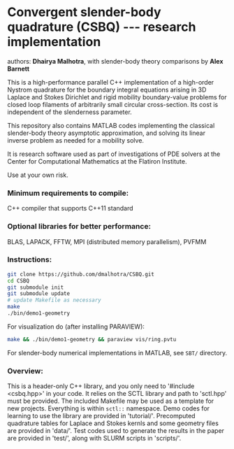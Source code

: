 # Convergent slender-body quadrature (CSBQ) --- research implementation

authors: **Dhairya Malhotra**, with slender-body theory comparisons by
**Alex Barnett**

This is a high-performance parallel C++ implementation of a high-order
Nystrom quadrature for the boundary integral equations arising
in 3D Laplace and Stokes Dirichlet and rigid mobility boundary-value problems
for closed loop filaments of arbitrarily small circular cross-section.
Its cost is independent of the slenderness parameter.

This repository also contains MATLAB codes implementing the classical
slender-body theory asymptotic approximation,
and solving its linear inverse problem as needed for a mobility solve.

It is research software used as part of investigations of PDE
solvers at the Center for Computational Mathematics at the Flatiron Institute.

Use at your own risk.


### Minimum requirements to compile:

C++ compiler that supports C++11 standard


### Optional libraries for better performance:

BLAS, LAPACK, FFTW, MPI (distributed memory parallelism), PVFMM

### Instructions:

```bash
git clone https://github.com/dmalhotra/CSBQ.git
cd CSBQ
git submodule init
git submodule update
# update Makefile as necessary
make
./bin/demo1-geometry
```

For visualization do (after installing PARAVIEW):

```bash
make && ./bin/demo1-geometry && paraview vis/ring.pvtu
```

For slender-body numerical implementations in MATLAB, see `SBT/` directory.


### Overview:
This is a header-only C++ library, and you only need to '#include <csbq.hpp>' in your code.
It relies on the SCTL library and path to 'sctl.hpp' must be provided.
The included Makefile may be used as a template for new projects.
Everything is within <code>sctl::</code> namespace.
Demo codes for learning to use the library are provided in 'tutorial/'.
Precomputed quadrature tables for Laplace and Stokes kernls and some geometry files are provided in 'data/'.
Test codes used to generate the results in the paper are provided in 'test/', along with SLURM scripts in 'scripts/'.


